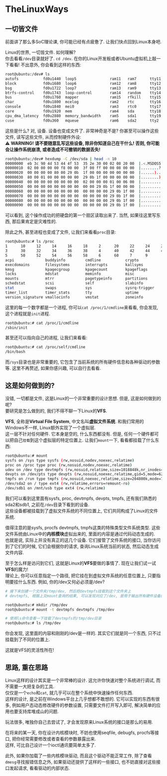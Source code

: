 # TheLinuxWays

## 一切皆文件

前面讲了那么多SoC理论课, 你可能已经有点疲惫了. 让我们快点回到Linux本身吧.  

Linux的世界, 一切皆文件. 如何理解?  
你去看看`/dev`目录就好了. `cd /dev`. 在你的Linux开发板或者Ubuntu虚拟机上敲一下看看! 不出意外, 你会看到这样的东西:  

```bash
root@ubuntu:/dev# ls
autofs           fd0u1440  loop5               ram11   ram7      tty11  tty27  tty42  tty58      ttyS11  ttyS27  ttyS6    vcsa1   vcsa4   vcsa7
block            fd0u1680  loop6               ram12   ram8      tty12  tty28  tty43  tty59      ttyS12  ttyS28  ttyS7    vcsa2   vcsa5   vcsa8
bsg              fd0u1722  loop7               ram13   ram9      tty13  tty29  tty44  tty6       ttyS13  ttyS29  ttyS8    vcsa3   vcsa6   vcsa9
btrfs-control    fd0u1743  loop-control        ram14   random    tty14  tty3   tty45  tty60      ttyS14  ttyS3   ttyS9    vcsa4   vcsa7   vfio
bus              fd0u1760  mapper              ram15   rfkill    tty15  tty30  tty46  tty61      ttyS15  ttyS30  uhid     vcsa5   vcsa8   vga_arbiter
char             fd0u1800  mcelog              ram2    rtc       tty16  tty31  tty47  tty62      ttyS16  ttyS31  uinput   vcsa6   vcsa9   vhci
console          fd0u1840  mei0                ram3    rtc0      tty17  tty32  tty48  tty63      ttyS17  ttyS4   urandom  vcsa7   vfio    vhost-net
core             fd0u1920  mem                 ram4    sda       tty18  tty33  tty49  tty7       ttyS18  ttyS5   v4l      vcsa8   vga_arbiter  vhost-vsock
cpu_dma_latency  fd0u2880  memory_bandwidth    ram5    sda1      tty19  tty34  tty5   tty8       ttyS19  ttyS6   vcs      vcsa9   vhci    video0
cuse             fd0u360   mqueue              ram6    sda2      tty2   tty35  tty50  tty9       ttyS2   ttyS7   vcs1     vga_arbiter  vhost-net  zero
```

这些是什么? 对, 设备. 设备也变成文件了. 非常神奇是不是?  你甚至可以操作这些文件, 读写这些文件, 从而控制硬件外设:  
⚠️ **WARNING! 请不要随意乱写这些设备, 除非你知道自己在干什么! 否则, 你可能会让操作系统崩溃, 或者造成不可撤销的数据丢失!**

```bash
root@ubuntu:/dev# hexdump -C /dev/sda | head -n 10
00000000  eb 3c 90 4d 53 44 4f 53  35 2e 30 00 02 08 20 00  |.<.MSDOS5.0... .|
00000010  02 00 00 00 00 f8 00 00  3f 00 ff 00 00 08 00 00  |........?.......|
00000020  00 00 00 00 80 00 29 0b  1f 00 00 00 00 00 00 00  |......).........|
00000030  80 00 01 00 00 00 00 00  29 0b 1f 00 00 00 00 00  |........).......|
00000040  00 00 00 00 00 00 00 00  02 00 00 00 01 00 06 00  |................|
00000050  00 00 00 00 00 00 00 00  00 00 29 0b 1f 00 00 00  |..........).....|
00000060  00 00 00 00 00 00 00 00  00 00 00 00 29 0b 1f 00  |............)...|
00000070  00 00 00 00 00 00 00 00  00 00 00 00 29 0b 1f 00  |............)...|
00000080  00 00 00 00 00 00 00 00  00 00 00 00 29 0b 1f 00  |............)...|
00000090  00 00 00 00 00 00 00 00  00 00 00 00 29 0b 1f 00  |............)...|
```

可以看到, 这个操作成功的把硬盘的第一个扇区读取出来了. 当然, 如果往这里写东西, 那后果肯定是灾难性的.  

除此之外, 甚至进程也变成了文件, 让我们来看看`proc`目录:  

```bash
root@ubuntu:# ls /proc
1      10     12     14     16     18     2      20     22     24     26     28     
3      30     32     34     36     38     4      40     42     44     46     48     
5      50     52     54     56     58     6      60     7      9      
acpi              buddyinfo         cmdline           crypto            diskstats         
execdomains       filesystems       interrupts        kallsyms          kcore             
kmsg              kpagecgroup       kpagecount        kpageflags        loadavg           
locks             mdstat            meminfo           misc              modules           
mounts            mtrr              pagetypeinfo      partitions        sched_debug       
schedstat         scsi              self              slabinfo          softirqs          
stat              swaps             sys               sysrq-trigger     sysvipc           
timer_list        timer_stats       tty               uptime            version           
version_signature vmallocinfo       vmstat            zoneinfo
```

这里的每一个数字都是一个进程, 你可以`cat /proc/1/cmdline`来看看, 你会发现, 这个进程就是`init`进程.  

```bash
root@ubuntu:# cat /proc/1/cmdline
/sbin/init
```

甚至还可以指向自己的进程, 让我们来看看:
```bash
root@ubuntu:# cat /proc/self/cmdline
/bin/bash
```

而`/sys`目录也是非常重要的, 它包含了当前系统的所有硬件信息和各种驱动的参数等. 这里不再赘述, 如果你感兴趣, 可以自行去看看.

## 这是如何做到的?
没错, 一切都是文件, 这是Linux的一个非常重要的设计思想. 但是, 这是如何做到的呢?  
要研究是怎么做到的, 我们不得不聊一下Linux的**VFS**.

**VFS**, 全称是**Virtual File System**, 中文名叫**虚拟文件系统**. 和我们常用的Windows不一样, Linux额外实现了一个虚拟层.  
这一层不针对任何硬件. 它本身是空的, 什么东西都没有. 但是, 任何一个硬件都可以把自己`挂载`到这个虚拟层的特定位置上. 
让我们`mount`一下, 看看都挂载了什么东西:  

```bash
root@ubuntu:# mount
sysfs on /sys type sysfs (rw,nosuid,nodev,noexec,relatime)
proc on /proc type proc (rw,nosuid,nodev,noexec,relatime)
udev on /dev type devtmpfs (rw,nosuid,relatime,size=1018848k,nr_inodes=254712,mode=755)
devpts on /dev/pts type devpts (rw,nosuid,noexec,relatime,gid=5,mode=620,ptmxmode=000)
tmpfs on /run type tmpfs (rw,nosuid,noexec,relatime,size=204800k,mode=755)
/dev/sda2 on / type ext4 (rw,relatime,errors=remount-ro)
/dev/sdb1 on /mnt/usb type ext4 (rw,relatime)
```

我们可以看到这里面有sysfs, proc, devtmpfs, devpts, tmpfs, 还有我们熟悉的sda2和sdb1, 之前在`/dev`目录下看到的设备.  
这些设备都被挂载到了虚拟文件系统的不同位置上, 它们共同构成了Linux的文件系统.  

值得注意的是sysfs, procfs devtmpfs, tmpfs这类的特殊类型文件系统类型. 这些文件系统由Linux中的**内核模块**虚拟出来的, 里面的内容是通过代码动态生成的.  
也就是说, 实际上并没有真正的这几个设备. 它们接管了文件系统的接口, 当你访问到了它们的时候, 它们会根据你的请求, 查询Linux系统当前的状态, 然后动态生成文件内容.  

至于怎么样是访问到它们, 这就是Linux的**VFS**要做的事情了. 现在让我们试一试**VFS**的魔力!  
理论上, 你可以任意指定一个路径, 把它挂在到虚拟文件系统的任意位置上, 只要指明要挂什么东西. 例如, 你的/dev又何必必须是/dev?

```bash
# 接下来创建一个文件夹/tmp/dev, 然后把devtmpfs挂载到这个文件夹上
# devtmpfs, 根据上文mount查询的结果, 可以发现对应了/dev, 是用于输出所有硬件设备的一个东西

root@ubuntu:# mkdir /tmp/dev
root@ubuntu:# mount -t devtmpfs devtmpfs /tmp/dev

# 使用ls命令查看一下挂载了devtmpfs的/tmp/dev目录
root@ubuntu:# ls /tmp/dev
```

你会发现, 这里面的内容和刚刚的/dev是一样的. 其实它们就是同一个东西, 只不过挂载到了不同的位置上.  

这就是VFS的灵活性所在!  

## 思路, 重在思路
Linux这样的设计其实是一个非常棒的设计. 这允许你快速对整个系统进行调试, 而不需要一大把复杂的工具.  
仅仅是一个`echo`和`cat`, 就几乎可以在整个系统中快速操作任何东西.  
这样的设计, 是之前在Windows平台上几乎想都不敢想的. 它可以实现的东西有很多, 例如用户态动态修改硬件的参数设置, 只需要文件打开写入即可, 解决简单的应用也要支持库堆成山的问题.  

玩法很多, 唯独你自己去尝试了, 才会发现原来Linux系统的接口是那么的易用.  

在将来的某一天, 你在设计内核模块时, 不妨也使用seqfile, debugfs, procfs等接口, 把你经常需要修改或者查看的参数暴露出来.  
这样, 可比自己设计一个ioctl通讯要简单太多了.  

此外, 如果你加载了一些内核模块驱动, 而且这个驱动不能正常工作, 除了查看`dmesg`寻找报错信息之外, 如果驱动还提供了这样的一些接口, 也不妨直接对这些接口发起请求, 看看驱动的内部状态.  
